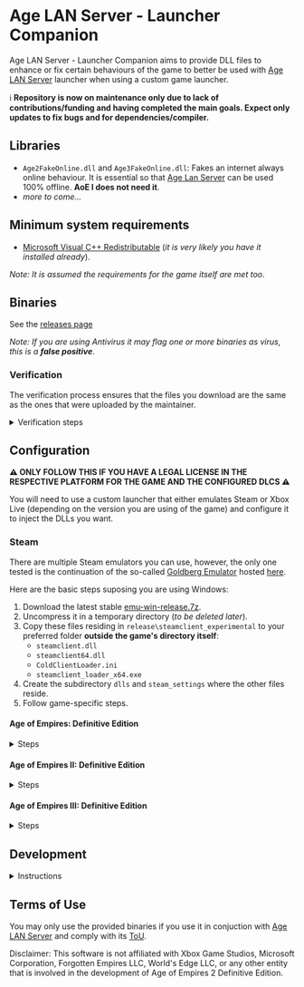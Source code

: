 # Age LAN Server - Launcher Companion

Age LAN Server - Launcher Companion aims to provide DLL files to enhance or fix certain behaviours of the game to better be used with [Age LAN Server](https://github.com/luskaner/ageLANServer) launcher when using a custom game launcher.

ℹ️ **Repository is now on maintenance only due to lack of contributions/funding and having completed the main goals. Expect only updates to fix bugs and for dependencies/compiler.**

## Libraries

* `Age2FakeOnline.dll` and `Age3FakeOnline.dll`: Fakes an internet always online behaviour. It is essential so that [Age Lan Server](https://github.com/luskaner/ageLANServer) can be used 100% offline. **AoE I does not need it**.
* *more to come...*

## Minimum system requirements

* [Microsoft Visual C++ Redistributable](https://aka.ms/vs/17/release/vc_redist.x64.exe) (*it is very likely you have it installed already*).

*Note: It is assumed the requirements for the game itself are met too*.

## Binaries

See the [releases page](https://github.com/luskaner/ageLANServerLauncherCompanion/releases)

*Note: If you are using Antivirus it may flag one or more binaries as virus, this is a **false positive***.

### Verification

The verification process ensures that the files you download are the same as the ones that were uploaded by the
maintainer.

<details>
    <summary>Verification steps</summary>

1. Check the release tag is verified with the committer's signature key (*as all commits must be*).
2. Download the ```..._checksums_vA.B.C.D.txt``` and ```..._checksums_vA.B.C.D.txt.sig``` files.
3. Import the [release public key](release_public.key) and import it to your keyring if you haven't already.
4. Verify the ```..._checksums_vA.B.C.D.txt``` file with the ```..._checksums_vA.B.C.D.txt.sig``` file.
5. Verify the SHA-256 checksum list inside ```..._checksums_vA.B.C.D.txt``` with the downloaded archives.

</details>

## Configuration

**⚠️ ONLY FOLLOW THIS IF YOU HAVE A LEGAL LICENSE IN THE RESPECTIVE PLATFORM FOR THE GAME AND THE CONFIGURED DLCS ⚠️**

You will need to use a custom launcher that either emulates Steam or Xbox Live (depending on the version you are using of the game) and configure it to inject the DLLs you want.

### Steam

There are multiple Steam emulators you can use, however, the only one tested is the continuation of the so-called [Goldberg Emulator](https://gitlab.com/Mr_Goldberg/goldberg_emulator) hosted [here](https://github.com/Detanup01/gbe_fork).

Here are the basic steps suposing you are using Windows:
1. Download the latest stable [emu-win-release.7z](https://github.com/Detanup01/gbe_fork/releases/latest/download/emu-win-release.7z).
2. Uncompress it in a temporary directory (*to be deleted later*).
3. Copy these files residing in `release\steamclient_experimental` to your preferred folder **outside the game's directory itself**:
   * `steamclient.dll`
   * `steamclient64.dll`
   * `ColdClientLoader.ini`
   * `steamclient_loader_x64.exe`
4. Create the subdirectory `dlls` and `steam_settings` where the other files reside.
5. Follow game-specific steps.

#### Age of Empires: Definitive Edition

<details>
    <summary>Steps</summary>

1. Modify `ColdClientLoader.ini` and set the following values:
   * `[SteamClient]`:
     * `Exe`:  `Drive:\Path\To\SteamLibrary\steamapps\common\AoEDE\AoEDE_s.exe`.
     * `AppId`: 1017900.
2. Create `steam_settings\supported_languages.txt` with notepad and copy the following text as-is:
```text
english
french
italian
german
japanese
koreana
brazilian
russian
schinese
latam
tchinese
vietnamese
spanish
```
3. Create `steam_settings\achievements.json` with notepad and copy the following text as-is:
```json
[{"name": "ROMA_VICTRIX"}, {"name": "VENI_VIDI_VICI"}, {"name": "IMPERIAL_PEACE"}, {"name": "THE_ELEPHANT_IN_THE_ROME"}, {"name": "PUNIC_ATTACK"}, {"name": "HITTITE_BABY_ONE_MORE_TIME"}, {"name": "PHARAOH"}, {"name": "SMOKING_ZIGGURATS"}, {"name": "EPIC"}, {"name": "BIG_IN_JAPAN"}, {"name": "HOMES"}, {"name": "TOWERS_OF_BABEL"}, {"name": "RISE_AND_WALL"}, {"name": "NOT_THAT_IM_KEEPING_COUNT"}, {"name": "HUN_IS_THAT_YOU"}, {"name": "HERACLES"}, {"name": "ARTEMIS"}, {"name": "PARTHIAN_SHOT"}, {"name": "21ST_CENTURY"}, {"name": "AXE_TO_GRIND"}, {"name": "CUTE_CATS"}, {"name": "THE_CHOSEN_ONES"}, {"name": "DANCING_CHARIOTS"}, {"name": "MINOAN_COMPIES"}, {"name": "SCYTHESEEING"}, {"name": "SYNTAGMA"}, {"name": "WOLOLO"}, {"name": "EYE_OF_HORUS"}, {"name": "LOSING_YOUR_RELIGION"}, {"name": "ATLAS"}, {"name": "FEET_ON_THE_GROUND"}, {"name": "EYE_IN_THE_SKY"}, {"name": "ASSASSIN"}, {"name": "PERSEUS"}, {"name": "COINAGE"}, {"name": "QUARRY"}, {"name": "WOODSTOCK"}, {"name": "PEPPERONI_PIZZA"}, {"name": "MARVELOUS"}, {"name": "ARCHIMEDES"}, {"name": "PEGASUS"}, {"name": "STATE_OF_THE_ARTIFACT"}, {"name": "RUIN_THEM_ALL"}, {"name": "RES_PUBLICA"}]
```
4. Create `steam_settings\configs.user.ini` with notepad and copy the following text:
```ini
[user::general]
# Fill your account name as you would normally see.
account_name=
# Fill with your real steamid or leave empty for it to be auto-generated.
account_steamid=
# Choose one from steam_settings\supported_languages.txt (described in https://partner.steamgames.com/doc/store/localization/languages) or leave empty to be set as 'english'
language=
# Choose from 'Alpha-2' country code: https://www.iban.com/country-codes or leave empty to be set as 'US'
ip_country=
```
5. Modify the fields according to the comments.
6. Edit [Age LAN Server - Launcher](https://github.com/luskaner/ageLANServer/tree/main/launcher) `resources\config.aoe1.toml` and set:
   * `[Client]`:
      * `Executable`:  `Drive:\Path\To\steamclient_loader_x64.exe`.

*Note: Up-to-date as of 11/11/2024 and using release `Release 2024 11 09 (2) Fix`*.
    
</details>

#### Age of Empires II: Definitive Edition

<details>
    <summary>Steps</summary>

1. Modify `ColdClientLoader.ini` and set the following values:
   * `[SteamClient]`:
     * `Exe`:  `Drive:\Path\To\SteamLibrary\steamapps\common\AoE2DE\AoE2DE_s.exe`.
     * `AppId`: 813780.
   * `[Injection]`
     * `DllsToInjectFolder`: `dlls`.
2. Create `steam_settings\supported_languages.txt` with notepad and copy the following text as-is:
```text
english
french
italian
german
japanese
koreana
portuguese
brazilian
russian
schinese
latam
tchinese
turkish
vietnamese
spanish
polish
hindi
malay
```
3. Create `steam_settings\achievements.json` with notepad and copy the following text as-is:
```json
[{"name": "ACHIEVEMENT_ETERNAL_GRATITUDE"}, {"name": "AZTEC_VICTORY"}, {"name": "BERBERS_VICTORY"}, {"name": "BRITONS_VICTORY"}, {"name": "BULGARIANS_VICTORY"}, {"name": "BURMESE_VICTORY"}, {"name": "BYZANTINES_VICTORY"}, {"name": "CELTS_VICTORY"}, {"name": "CHINESE_VICTORY"}, {"name": "CUMANS_VICTORY"}, {"name": "ETHIOPIANS_VICTORY"}, {"name": "FRANKS_VICTORY"}, {"name": "GOTHS_VICTORY"}, {"name": "HUNS_VICTORY"}, {"name": "INCAS_VICTORY"}, {"name": "INDIANS_VICTORY"}, {"name": "ITALIANS_VICTORY"}, {"name": "JAPANESE_VICTORY"}, {"name": "KHMER_VICTORY"}, {"name": "KOREANS_VICTORY"}, {"name": "LITHUANIANS_VICTORY"}, {"name": "MAGYARS_VICTORY"}, {"name": "MALAY_VICTORY"}, {"name": "MALIANS_VICTORY"}, {"name": "MAYANS_VICTORY"}, {"name": "MONGOLS_VICTORY"}, {"name": "PERSIANS_VICTORY"}, {"name": "PORTUGUESE_VICTORY"}, {"name": "SARACENS_VICTORY"}, {"name": "SLAVS_VICTORY"}, {"name": "SPANISH_VICTORY"}, {"name": "TATARS_VICTORY"}, {"name": "TEUTONS_VICTORY"}, {"name": "TURKS_VICTORY"}, {"name": "VIETNAMESE_VICTORY"}, {"name": "VIKINGS_VICTORY"}, {"name": "ACHIEVEMENT_CHAIN_REACTION"}, {"name": "ACHIEVEMENT_SHEEP_HOARDER"}, {"name": "ACHIEVEMENT_THE_WONDER"}, {"name": "ACHIEVEMENT_LOSING_YOUR_RELIGION"}, {"name": "ACHIEVEMENT_ANYONE_ORDER_PIZZA"}, {"name": "ACHIEVEMENT_DARK_HUMOR"}, {"name": "ACHIEVEMENT_HOWDY_NEIGHBOR"}, {"name": "ACHIEVEMENT_NO_SUNTZU_LIGHT"}, {"name": "ACHIEVEMENT_WOLOLO"}, {"name": "ACHIEVEMENT_90_KG"}, {"name": "ACHIEVEMENT_FIGHTING_FROM_AFAR"}, {"name": "ACHIEVEMENT_CASTLE_CRUSHER"}, {"name": "ACHIEVEMENT_CAMPAIGN_WALLACE_COMPLETED"}, {"name": "ACHIEVEMENT_CAMPAIGN_JOANARC_COMPLETED"}, {"name": "ACHIEVEMENT_CAMPAIGN_KHAN_COMPLETED"}, {"name": "ACHIEVEMENT_CAMPAIGN_SALADIN_COMPLETED"}, {"name": "ACHIEVEMENT_CAMPAIGN_BARBAROSSA_COMPLETED"}, {"name": "ACHIEVEMENT_CAMPAIGN_ATTILA_COMPLETED"}, {"name": "ACHIEVEMENT_CAMPAIGN_ELCID_COMPLETED"}, {"name": "ACHIEVEMENT_CAMPAIGN_MONTEZUMA_COMPLETED"}, {"name": "ACHIEVEMENT_CAMPAIGN_HISTORICAL_BATTLES_COMPLETE"}, {"name": "ACHIEVEMENT_CAMPAIGN_ALARIC_COMPLETED"}, {"name": "ACHIEVEMENT_CAMPAIGN_BARI_COMPLETED"}, {"name": "ACHIEVEMENT_CAMPAIGN_DRACULA_COMPLETED"}, {"name": "ACHIEVEMENT_CAMPAIGN_ELDORADO_COMPLETED"}, {"name": "ACHIEVEMENT_CAMPAIGN_PRITHVIRAJ_COMPLETED"}, {"name": "ACHIEVEMENT_CAMPAIGN_SFORZA_COMPLETED"}, {"name": "ACHIEVEMENT_CAMPAIGN_PORTUGUESE_COMPLETED"}, {"name": "ACHIEVEMENT_CAMPAIGN_MALIAN_COMPLETED"}, {"name": "ACHIEVEMENT_CAMPAIGN_BERBER_COMPLETED"}, {"name": "ACHIEVEMENT_CAMPAIGN_ETHIOPIAN_COMPLETED"}, {"name": "ACHIEVEMENT_CAMPAIGN_BURMESE_COMPLETED"}, {"name": "ACHIEVEMENT_CAMPAIGN_MALAY_COMPLETED"}, {"name": "ACHIEVEMENT_CAMPAIGN_VIETNAMESE_COMPLETED"}, {"name": "ACHIEVEMENT_CAMPAIGN_KHMER_COMPLETED"}, {"name": "ACHIEVEMENT_CAMPAIGN_BULGARIAN_COMPLETED"}, {"name": "ACHIEVEMENT_CAMPAIGN_TATAR_COMPLETED"}, {"name": "ACHIEVEMENT_CAMPAIGN_CUMAN_COMPLETED"}, {"name": "ACHIEVEMENT_NO_WONDER_LEFT_BEHIND"}, {"name": "ACHIEVEMENT_CATHEDRAL_RUSH"}, {"name": "ACHIEVEMENT_NO_WONDER_ON_MY_WATCH"}, {"name": "ACHIEVEMENT_DIPLOMACY_IS_FOR_THE_MEEK"}, {"name": "ACHIEVEMENT_KUSHLUK_ASSASSINATION"}, {"name": "ACHIEVEMENT_I_WAS_IN_CHINA_BEFORE"}, {"name": "ACHIEVEMENT_OFFENSE_IS_THE_BEST_DEFENSE"}, {"name": "ACHIEVEMENT_OUT_WITH_A_BANG"}, {"name": "ACHIEVEMENT_D_DAY"}, {"name": "ACHIEVEMENT_THE_GO_GETTER"}, {"name": "ACHIEVEMENT_FUROR_TEUTONICUS"}, {"name": "ACHIEVEMENT_ATTILA_SPEED_RUN"}, {"name": "ACHIEVEMENT_HOT_N_SPICY"}, {"name": "ACHIEVEMENT_BATTLESHIP"}, {"name": "ACHIEVEMENT_SURYAVARMAN_RELICS"}, {"name": "ACHIEVEMENT_THE_MISSIONARY"}, {"name": "ACHIEVEMENT_OTTOMAN_GLORY_SEEKER"}, {"name": "ACHIEVEMENT_NO_HOJO"}, {"name": "ACHIEVEMENT_FIRE_WITH_FIRE"}, {"name": "ACHIEVEMENT_DESTROY_DELHI"}, {"name": "ACHIEVEMENT_KILL_KING_TAKAYUTPI"}, {"name": "ACHIEVEMENT_NO_KILLING_PORTUGUESE"}, {"name": "ACHIEVEMENT_NUMBERS_BEAT_EVERYTHING"}, {"name": "ACHIEVEMENT_ALARIC_SPEED_RUN"}, {"name": "ACHIEVEMENT_DRAGON_SHIPS"}, {"name": "ACHIEVEMENT_100_GBETO"}, {"name": "ACHIEVEMENT_SATANS_MAP"}, {"name": "ACHIEVEMENT_NO_SUPPORT"}, {"name": "ACHIEVEMENT_RUSH_TO_THE_KING"}, {"name": "ACHIEVEMENT_NOT_THE_VIPER"}, {"name": "ACHIEVEMENT_NO_CASTLE_AGE"}, {"name": "ACHIEVEMENT_DEFEAT_AUSTRIAN_DUKE"}, {"name": "ACHIEVEMENT_NO_WALLS"}, {"name": "ACHIEVEMENT_FRANKLY_MY_DEAR"}, {"name": "ACHIEVEMENT_UNEXPECTED"}, {"name": "ACHIEVEMENT_SUPREMELY_UNEXPECTED"}, {"name": "ACHIEVEMENT_FINAL_COUNTDOWN"}, {"name": "ACHIEVEMENT_KABOOM"}, {"name": "ACHIEVEMENT_BULLS_EYE"}, {"name": "ACHIEVEMENT_HOMELESS"}, {"name": "ACHIEVEMENT_OUT_OF_THEIR_ELEMENT"}, {"name": "ACHIEVEMENT_CASTLE_OF_DOUBT"}, {"name": "ACHIEVEMENT_ITS_A_TREB"}, {"name": "ACHIEVEMENT_MARCO_POLO"}, {"name": "ACHIEVEMENT_KNOCKING_ON_YOUR_DOOR"}, {"name": "ACHIEVEMENT_SUSHI_LOVER"}, {"name": "ACHIEVEMENT_EASIEST_AI"}, {"name": "ACHIEVEMENT_EASY_AI"}, {"name": "ACHIEVEMENT_MODERATE_AI"}, {"name": "ACHIEVEMENT_HARD_AI"}, {"name": "ACHIEVEMENT_HARDEST_AI"}, {"name": "ACHIEVEMENT_EXTREME_AI"}, {"name": "ACHIEVEMENT_MANGO_SHOTS"}, {"name": "ACHEVEMENT_HUN_WHAT_ARE_YOU_DOING"}, {"name": "ACHIEVEMENT_VICTORY_WITH_EVERY_CIV"}, {"name": "ACHIEVEMENT_LONG_LIVE_THE_KING"}, {"name": "ACHIEVEMENT_RELIC_HUNTER"}, {"name": "ACHIEVEMENT_DARK_DINNER"}, {"name": "ACHIEVEMENT_PLEASANT_PEASANT"}, {"name": "ACHIEVEMENT_BIRD_SHOOTING"}, {"name": "ACHIEVEMENT_KARAMBOLAGE"}, {"name": "ACHIEVEMENT_MASTERPIECE"}, {"name": "ACHIEVEMENT_TOO_LAME_TO_TAME"}, {"name": "ACHIEVEMENT_ELEPHANTASTIC"}, {"name": "ACHIEVEMENT_CAMPAIGN_BRITONS_COMPLETED"}, {"name": "ACHIEVEMENT_CAMPAIGN_BURGUNDIANS_COMPLETED"}, {"name": "ACHIEVEMENT_CAMPAIGN_SICILIANS_COMPLETED"}, {"name": "ACHIEVEMENT_UNCHIVALROUS_PRAGMATIST"}, {"name": "ACHIEVEMENT_THRONE_THIEF"}, {"name": "ACHIEVEMENT_MALLEUS_SCOTORUM"}, {"name": "ACHIEVEMENT_NO_WHEELS"}, {"name": "ACHIEVEMENT_A_SECOND_HASTINGS"}, {"name": "ACHIEVEMENT_SHUT_UP_LA_HIRE"}, {"name": "ACHIEVEMENT_SELFMADE_MAN"}, {"name": "ACHIEVEMENT_HAUTE_HAUTE_BRIEF_CANDLE"}, {"name": "ACHIEVEMENT_ITALY_JONES_AND_THE_FIRST_CRUSADE"}, {"name": "BURGUNDIANS_VICTORY"}, {"name": "SICILIANS_VICTORY"}, {"name": "ACHIEVEMENT_FLEMISH_REVOLUTION"}, {"name": "ACHIEVEMENT_DONJON_SERJEANT"}, {"name": "ACHIEVEMENT_CAMPAIGN_LITHUANIANS_COMPLETED"}, {"name": "ACHIEVEMENT_TOLERANT_PIETY"}, {"name": "ACHIEVEMENT_SCATTERED_HORDE"}, {"name": "ACHIEVEMENT_MINT_CONDITION"}, {"name": "ACHIEVEMENT_CAMPAIGN_POLES_COMPLETED"}, {"name": "ACHIEVEMENT_PROTECTOR_REALM"}, {"name": "ACHIEVEMENT_NO_BAGGAGE"}, {"name": "ACHIEVEMENT_NO_QUARTER"}, {"name": "ACHIEVEMENT_CAMPAIGN_BOHEMIANS_COMPLETED"}, {"name": "ACHIEVEMENT_MALEVOLENT_MARAUDER"}, {"name": "ACHIEVEMENT_ZIZKOV_HILL"}, {"name": "ACHIEVEMENT_AGAINST_ALL"}, {"name": "BOHEMIANS_VICTORY"}, {"name": "POLES_VICTORY"}, {"name": "ACHIEVEMENT_OOF_NICE"}, {"name": "ACHIEVEMENT_FAST_FOOD"}, {"name": "ACHIEVEMENT_CAMPAIGN_HINDUSTANIS_COMPLETED"}, {"name": "ACHIEVEMENT_NEVER_TRUST"}, {"name": "ACHIEVEMENT_AN_OFFER"}, {"name": "ACHIEVEMENT_THE_RENOVATOR"}, {"name": "ACHIEVEMENT_CAMPAIGN_DRAVIDIANS_COMPLETED"}, {"name": "ACHIEVEMENT_NO_REST_FOR_THE_WICKED"}, {"name": "ACHIEVEMENT_EYE_OF_THE_TIGER"}, {"name": "ACHIEVEMENT_NO_WONDER_YOU_WON"}, {"name": "ACHIEVEMENT_CAMPAIGN_BENGALIS_COMPLETED"}, {"name": "ACHIEVEMENT_HUNA_JOIN_ME"}, {"name": "ACHIEVEMENT_CONSTRUCTION_CANCELLATION"}, {"name": "ACHIEVEMENT_PARINIRVANA"}, {"name": "ACHIEVEMENT_CAMPAIGN_RAJA_OF_THE_PEOPLE"}, {"name": "ACHIEVEMENT_CAMPAIGN_HOPELESS_ROMANTIC"}, {"name": "ACHIEVEMENT_CAMPAIGN_INSPIRING_POET"}, {"name": "BENGALIS_VICTORY"}, {"name": "DRAVIDIANS_VICTORY"}, {"name": "GURJARAS_VICTORY"}, {"name": "ACHIEVEMENT_FACE_MY_RATHA"}, {"name": "ACHIEVEMENT_KING_OF_THE_SEAS"}, {"name": "ACHIEVEMENT_FORGED_IN_THE_HEAT_OF_BATTLE"}, {"name": "ACHIEVEMENT_NOT_JUST_A_MILITIA"}, {"name": "ACHIEVEMENT_FAMILY_FEUDAL"}, {"name": "ACHIEVEMENT_CAN_I_BE_FRANK_WITH_YOU"}, {"name": "ACHIEVEMENT_CHALLENGE_ACCEPTED"}, {"name": "ACHIEVEMENT_GOING_FOR_THE_GOLD"}, {"name": "ACHIEVEMENT_WINGMAN"}, {"name": "ACHIEVEMENT_BABY_BOOMER"}, {"name": "ACHIEVEMENT_BULL_MARKET"}, {"name": "ACHIEVEMENT_BON_VOYAGE"}, {"name": "ACHIEVEMENT_PREPARE_FOR_BOAR"}, {"name": "ACHIEVEMENT_CAMPAIGN_SUMERIANS_COMPLETED"}, {"name": "ACHIEVEMENT_NOT_CUTTING_CORNERS"}, {"name": "ACHIEVEMENT_EXPEDITED_DELIVERY"}, {"name": "ACHIEVEMENT_UR_OUT_OF_HERE"}, {"name": "ACHIEVEMENT_CAMPAIGN_MACEDONIANS_COMPLETED"}, {"name": "ACHIEVEMENT_WHAT_WOULD_ALEXANDER_HAVE_DONE"}, {"name": "ACHIEVEMENT_GREECED_LIGHTNING"}, {"name": "ACHIEVEMENT_THE_BEST_DEFENSE"}, {"name": "ACHIEVEMENT_CAMPAIGN_ROMANS_COMPLETED"}, {"name": "ACHIEVEMENT_ARE_YOU_NOT_ENTERTAINED"}, {"name": "ACHIEVEMENT_I_AM_LEGION"}, {"name": "ACHIEVEMENT_YOU_HAVE_NO_POWER_HERE"}, {"name": "ROMAN_VICTORY"}, {"name": "POMPEII_ASSYRIAN_VICTORY"}, {"name": "POMPEII_BABYLONIAN_VICTORY"}, {"name": "POMPEII_CARTHAGINIAN_VICTORY"}, {"name": "POMPEII_CHOSON_VICTORY"}, {"name": "POMPEII_EGYPTIAN_VICTORY"}, {"name": "POMPEII_GREEK_VICTORY"}, {"name": "POMPEII_HITTITE_VICTORY"}, {"name": "POMPEII_LACVIET_VICTORY"}, {"name": "POMPEII_MACEDONIAN_VICTORY"}, {"name": "POMPEII_MINOAN_VICTORY"}, {"name": "POMPEII_PALMYRAN_VICTORY"}, {"name": "POMPEII_PERSIAN_VICTORY"}, {"name": "POMPEII_PHOENICIAN_VICTORY"}, {"name": "POMPEII_ROMAN_VICTORY"}, {"name": "POMPEII_SHANG_VICTORY"}, {"name": "POMPEII_SUMERIAN_VICTORY"}, {"name": "POMPEII_YAMATO_VICTORY"}, {"name": "ACHIEVEMENT_RIDE_FOR_RUIN"}, {"name": "ACHIEVEMENT_CALM_COOL_AND_COLLECTED"}, {"name": "ACHIEVEMENT_AGILE_AS_A_SPARROW"}, {"name": "ACHIEVEMENT_I_WONDER_WHY_I_DID_THAT"}, {"name": "ACHIEVEMENT_FORGED_IN_IRON"}, {"name": "ACHIEVEMENT_CHARIOTABLE_NUMBERS"}, {"name": "ACHIEVEMENT_BUILDER_OF_CIVILIZATIONS"}, {"name": "ACHIEVEMENT_TACTICAL_RETREAT"}, {"name": "ACHIEVEMENT_PHILHELLENE"}, {"name": "ACHIEVEMENT_LAW_MAKER"}, {"name": "ACHIEVEMENT_CAMPAIGN_PERSIANS_COMPLETED"}, {"name": "ACHIEVEMENT_SNEAK_ATTACK"}, {"name": "ACHIEVEMENT_LANDSLIDE"}, {"name": "ACHIEVEMENT_NO_GUNS"}, {"name": "ACHIEVEMENT_CAMPAIGN_ARMENIANS_COMPLETED"}, {"name": "ACHIEVEMENT_BOUNTY_HUNTER"}, {"name": "ACHIEVEMENT_RAIDING_PARTY"}, {"name": "ACHIEVEMENT_CHURCH_SANCTUARY"}, {"name": "ACHIEVEMENT_CAMPAIGN_GEORGIANS_COMPLETED"}, {"name": "ACHIEVEMENT_GAME_OVER_YURY"}, {"name": "ACHIEVEMENT_AUNTIE_DEAREST"}, {"name": "ACHIEVEMENT_ALEXANDRA_THE_GREAT"}, {"name": "ARMENIANS_VICTORY"}, {"name": "GEORGIANS_VICTORY"}, {"name": "ACHIEVEMENT_CAMPAIGN_HEROES_AND_VILLAINS_COMPLETED"}, {"name": "ACHIEVEMENT_LOST_VIKINGS"}, {"name": "ACHIEVEMENT_THE_OLD_FASHIONED_WAY"}, {"name": "ACHIEVEMENT_DAIMYO_OF_THE_NINE_PROVINCES"}, {"name": "ACHIEVEMENT_PLEBEIAN_PRESERVER"}, {"name": "ACHIEVEMENT_VANDALIZED"}, {"name": "ACHIEVEMENT_UNITED_WE_FALL"}, {"name": "ACHIEVEMENT_AGE_OF_VIKINGS"}, {"name": "ACHIEVEMENT_GENERATIONAL_AMBITIONS"}, {"name": "ACHIEVEMENT_BREAD_AND_CIRCUSES"}, {"name": "ACHIEVEMENT_GALLEON_BLING"}, {"name": "ACHIEVEMENT_SO_EPIC"}, {"name": "ACHIEVEMENT_CIVIS_ROMANUS"}, {"name": "ACHIEVEMENT_SEEDS_OF_THEIR_OWN_DESTRUCTION"}, {"name": "ACHIEVEMENT_A_MOST_CONVENIENT_DEATH"}, {"name": "ACHIEVEMENT_FASTER_THAN_A_SPEEDING_CANNONBALL"}, {"name": "ACHIEVEMENT_TRUST_NO_ONE"}, {"name": "ACHIEVEMENT_COUP_DETAT"}, {"name": "ACHIEVEMENT_SAXON_REVENGE"}, {"name": "ACHIEVEMENT_SHOGUN"}, {"name": "ACHIEVEMENT_CAMPAIGN_BATTLE_FOR_GREECE_COMPLETED"}, {"name": "ACHIEVEMENT_ENTER_THE_EPIC"}, {"name": "ACHIEVEMENT_LEADER_OF_MEN"}, {"name": "ACHIEVEMENT_FIGHT_IN_THE_SHADE"}, {"name": "ACHIEVEMENT_FIRST_CITIZEN"}, {"name": "ACHIEVEMENT_ALL_ACCOUNTED_FOR"}, {"name": "ACHIEVEMENT_A_SUITABLE_SATRAP"}, {"name": "ACHIEVEMENT_FRIEND_OF_ARTEMSIA"}, {"name": "ACHIEVEMENT_THE_GREAT_KINGS_WRATH"}, {"name": "ACHIEVEMENT_MARATHONOMACHOS"}, {"name": "ACHIEVEMENT_ADMIRABLE_ADMIRAL"}, {"name": "ACHIEVEMENT_THUNDERING_ZEUS"}, {"name": "ACHIEVEMENT_FRIEND_OF_THE_HELOTS"}, {"name": "ACHIEVEMENT_TOMB_RAIDER"}, {"name": "ACHIEVEMENT_SACK_AND_BURN"}, {"name": "ACHIEVEMENT_CRISIS_MANAGEMENT"}, {"name": "ACHIEVEMENT_BLOCKADE_BREAKER"}, {"name": "ACHIEVEMENT_PHILOLACON"}, {"name": "ACHIEVEMENT_REJECT_THE_REGENT"}, {"name": "ACHIEVEMENT_COMBINED_ARMS"}, {"name": "ACHIEVEMENT_BY_AHURAMAZDAS_GRACE"}, {"name": "ACHIEVEMENT_POLITICAL_ANIMAL"}, {"name": "ACHIEVEMENT_PROMACHOS"}, {"name": "ACHAEMENIDS_VICTORY"}, {"name": "ATHENIANS_VICTORY"}, {"name": "SPARTANS_VICTORY"}]
```
4. Create `steam_settings\configs.app.ini` with notepad and copy the following text:
```ini
[app::dlcs]
unlock_all=0
# Expansions
#1389240=Age of Empires II: Definitive Edition - Lords of the West
#1557210=Age of Empires II: Definitive Edition - Dawn of the Dukes
#1869820=Age of Empires II: Definitive Edition - Dynasties of India
#2141580=Age of Empires II: Definitive Edition - Return of Rome
#2555420=Age of Empires II: Definitive Edition - The Mountain Royals
#2805510=Age of Empires II: Definitive Edition - Victors and Vanquished
#2805520=Age of Empires II: DE - Chronicles: Battle for Greece
# Animated Icons
#2672800=Age of Empires II: Definitive Edition – La Hire’s Dry Humor Animated Icons
#2672810=Age of Empires II: Definitive Edition – Joan’s Marvelous Moving Masterpieces Animated Icons
#2672820=Age of Empires II: Definitive Edition – Barbarossa’s Barrel of Pickled Goods Animated Icons
# Other
#1039811=Enhanced Graphics Pack
```
5. Remove the starting `#` for the DLCs **you legally own** and are installed.
6. Create `steam_settings\configs.user.ini` with notepad and copy the following text:
```ini
[user::general]
# Fill your account name as you would normally see.
account_name=
# Fill with your real steamid or leave empty for it to be auto-generated.
account_steamid=
# Choose one from steam_settings\supported_languages.txt (described in https://partner.steamgames.com/doc/store/localization/languages) or leave empty to be set as 'english'
language=
# Choose from 'Alpha-2' country code: https://www.iban.com/country-codes or leave empty to be set as 'US'
ip_country=
```
7. Modify the fields according to the comments.
8. Copy the `Age2...` DLLs you have download from here to `dlls` folder (*uncompressed*).
9. Edit [Age LAN Server - Launcher](https://github.com/luskaner/ageLANServer/tree/main/launcher) `resources\config.aoe2.toml` and set:
   * `[Client]`:
      * `Executable`:  `Drive:\Path\To\steamclient_loader_x64.exe`.

*Note: Up-to-date as of 03/11/2024 and using release `Release 2024 10 25`*.
</details>

#### Age of Empires III: Definitive Edition

<details>
    <summary>Steps</summary>

1. Modify `ColdClientLoader.ini` and set the following values:
   * `[SteamClient]`:
     * `Exe`:  `Drive:\Path\To\SteamLibrary\steamapps\common\AoE3DE\AoE3DE_s.exe`.
     * `AppId`: 933110.
   * `[Injection]`
     * `DllsToInjectFolder`: `dlls`.
2. Create `steam_settings\supported_languages.txt` with notepad and copy the following text as-is:
```text
english
french
italian
german
japanese
koreana
brazilian
russian
schinese
tchinese
turkish
vietnamese
spanish
```
3. Create `steam_settings\achievements.json` with notepad and copy the following text as-is:
```json
[{"name":"WHAT_A_BEAUTIFUL_CITY"},{"name":"CONTENT_CREATOR"},{"name":"BLOOD_ICE_AND_STEEL"},{"name":"FIRE_AND_SHADOW"},{"name":"THE_ASIAN_DYNASTIES"},{"name":"THE_TOMMYNATOR"},{"name":"EVERY_MOMENT_I_LIVE_IS_AGONY"},{"name":"RAISING_CONQUERORS"},{"name":"WINNER_WINNER"},{"name":"CARTOGRAPHER"},{"name":"IMPERIAL_AGE"},{"name":"FULL_OF_HOT_AIR"},{"name":"DANCE"},{"name":"ALLIANCE"},{"name":"TRADES_MASTER"},{"name":"WE_NEED_MORE_WOOD"},{"name":"MY_HERO"},{"name":"TREASURE_HUNTER"},{"name":"A_PIRATES_LIFE_FOR_ME"},{"name":"TO_THE_SEAS"},{"name":"WAR_WAGONS"},{"name":"FIERCE_CAVALRYMEN_OF_TARTARS"},{"name":"CATHEDRAL_ASSIST"},{"name":"BIG_BROTHERS"},{"name":"PIKE_AND_SHOT"},{"name":"CONGREVE_ROCKETS"},{"name":"RIDERS"},{"name":"RIBAULDEQUIN"},{"name":"WONDERS"},{"name":"FAITH"},{"name":"ELEPHANT_IN_THE_ROOM"},{"name":"SOCIAL_DOMINANCE"},{"name":"NO_MAINS"},{"name":"BUDGET_CUT"},{"name":"HERE_COMES_THE_CAVALRY"},{"name":"WHATEVER_THE_PRICE_ILL_BEAT_IT"},{"name":"OLD_FASHIONED"},{"name":"ANIMAL_WHISPERER"},{"name":"ANIMAL_HUNTER"},{"name":"SEE_MY_VEST"},{"name":"COMFORTS_OF_HOME"},{"name":"STRIKE"},{"name":"WELL_STUDIED"},{"name":"HOLY_MOUNTAINS"},{"name":"RAIDING_PARTY"},{"name":"BIG_BOMBARDMENT"},{"name":"SAFARI"},{"name":"INFLUENCER"},{"name":"CASH_COW"},{"name":"HAUSA_VICTORY"},{"name":"ETHIOPIAN_VICTORY"},{"name":"RULER_OF_THE_SEVEN_KINGDOMS"},{"name":"KING_OF_KINGS"},{"name":"DEVOUT_LEARNER"},{"name":"TRULY_REVOLTING"},{"name":"COMPANIA_FUSILEROS"},{"name":"ESTADOS_UNIDOS_MEXICANOS"},{"name":"GUERRILLEROS_MEXICANOS"},{"name":"STRENGTH_IN_NUMBERS"},{"name":"DESPERADO"},{"name":"MEXICAN_VICTORY"},{"name":"STRATEGIST"},{"name":"MEXICAN_STATESMAN"},{"name":"TONGUES_OF_EUROPE"},{"name":"DEMOLITION_DERBY"},{"name":"THE_GREAT_SIEGE"},{"name":"HEAVY_METAL_RAIN"},{"name":"KNIGHTS_HOSPITAL"},{"name":"BUSINESS_TRIP"},{"name":"MALTESE_VICTORY"},{"name":"ALONE_AGAINST_THE_WORLD"},{"name":"COSSACK_CAPTAIN"},{"name":"DEFENSE_OF_THE_HEADQUARTERS"},{"name":"SCORCHED_EARTH"},{"name":"UPHILL_BATTLE"},{"name":"SHELL_WITH_YOUR_NAME_ON_IT"},{"name":"INTERNATIONAL_SUPPORTERS"},{"name":"TECHNOLOGICAL_BOOM"},{"name":"INVESTMANT_BANKER"},{"name":"FREE_REAL_ESTATE"},{"name":"BERSAGLIERI_BATTALION"},{"name":"ITALIAN_VICTORY"},{"name":"LA_SERENISSIMA"},{"name":"ECONOMIC_SUPER_POWER"},{"name":"OK_BOOMER"},{"name":"GRAND_EXCHANGE"},{"name":"IMPERIUM"},{"name":"WEALTH_OF_EMPIRES"}]
```
4. Create `steam_settings\configs.app.ini` with notepad and copy the following text:
```ini
[app::dlcs]
unlock_all=0
# Base Game
#2477660=Age of Empires III: Definitive Edition (Base Game)
# Civilizations
#1581450=Age of Empires III: Definitive Edition - United States Civilization
#1817370=Age of Empires III: Definitive Edition - Mexico Civilization
# Expansions
#1581451=Age of Empires III: DE The African Royals
#1817361=Age of Empires III: Definitive Edition - Knights of the Mediterranean
# Cosmetics
#2154360=Age of Empires III: Definitive Edition – Hero Cosmetic Pack – Lizzie
#2154361=Age of Empires III: Definitive Edition – Hero Cosmetic Pack – Kunoichi
#2154362=Age of Empires III: Definitive Edition – Hero Cosmetic Pack – Vol. 1
# Other
#1331250=Boston - 4K Cinematic Pack
```
5. Remove the starting `#` for the DLCs **you legally own** and are installed.
6. Create `steam_settings\configs.user.ini` with notepad and copy the following text:
```ini
[user::general]
# Fill your account name as you would normally see.
account_name=
# Fill with your real steamid or leave empty for it to be auto-generated.
account_steamid=
# Choose one from steam_settings\supported_languages.txt (described in https://partner.steamgames.com/doc/store/localization/languages) or leave empty to be set as 'english'
language=
# Choose from 'Alpha-2' country code: https://www.iban.com/country-codes or leave empty to be set as 'US'
ip_country=
```
7. Modify the fields according to the comments.
8. Copy the `Age3...` DLLs you have download from here to `dlls` folder (*uncompressed*).
9. Edit [Age LAN Server - Launcher](https://github.com/luskaner/ageLANServer/tree/main/launcher) `resources\config.aoe3.toml` and set:
   * `[Client]`:
      * `Executable`:  `Drive:\Path\To\steamclient_loader_x64.exe`.

*Note: Up-to-date as of 03/11/2024 and using release `Release 2024 10 25`*.
</details>

## Development

<details>
    <summary>Instructions</summary>
    
### Requirements
* OS: Windows 10.
* IDE: Visual Studio 2022 or Visual Studio Code.
* Tools: Windows 10 SDK.

### Tasks

Before staring make sure to clone the repo with submodules and install `vcpkg` submodule, you may need to configure VS Studio/Code to its path.

* Release Build: `msbuild /m /p:Configuration=Release`
* Debug Build:  `msbuild /m /p:Configuration=Debug`
* Release workflow: See [Github Workflow](https://github.com/luskaner/ageLANServerLauncherCompanion/blob/main/.github/workflows/release.yml)
  
</details>

## Terms of Use

You may only use the provided binaries if you use it in conjuction with [Age LAN Server](https://github.com/luskaner/ageLANServer) and comply with its [ToU](https://github.com/luskaner/ageLANServer?tab=readme-ov-file#terms-of-use).

Disclaimer: This software is not affiliated with Xbox Game Studios, Microsoft Corporation, Forgotten Empires LLC,
World's Edge LLC, or any other entity that is involved in the development of Age of Empires 2 Definitive Edition.
